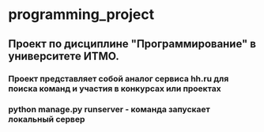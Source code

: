# programming_project
## Проект по дисциплине "Программирование" в университете ИТМО.
### Проект представляет собой аналог сервиса hh.ru для поиска команд и участия в конкурсах или проектах
### python manage.py runserver  - команда запускает локальный сервер
